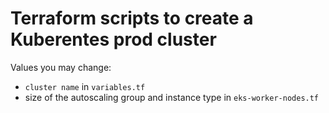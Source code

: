 # Terraform scripts to create a Kuberentes prod cluster

Values you may change:
- `cluster name` in `variables.tf`
- size of the autoscaling group and instance type in `eks-worker-nodes.tf`
